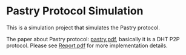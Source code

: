 # Pastry Protocol Simulation

This is a simulation project that simulates the Pastry protocol.

The paper about Pastry protocol: [pastry.pdf](https://github.com/hsliao0903/2020Fall_DOSP_Pastry_Proj3/blob/master/pastry.pdf ), basically it is a DHT P2P protocol.
Please see [Report.pdf](https://github.com/hsliao0903/2020Fall_ComputerAtchitecture_Pro2/blob/master/project2.pdf) for more implementation details.

